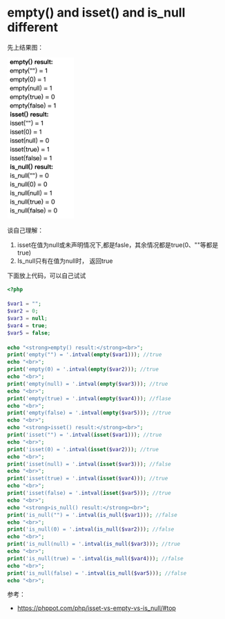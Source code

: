 # empty() and isset() and is_null different

先上结果图：

<img src="assets/image-20220506235248506.png" alt="image-20220506235248506" style="margin-left:0px; zoom:45%;" />

谈自己理解：

1. isset在值为null或未声明情况下,都是fasle，其余情况都是true(0、""等都是true)
2. Is_null只有在值为null时， 返回true

下面放上代码，可以自己试试

```php
<?php

$var1 = "";
$var2 = 0;
$var3 = null;
$var4 = true;
$var5 = false;

echo "<strong>empty() result:</strong><br>";
print('empty("") = '.intval(empty($var1))); //true
echo "<br>";
print('empty(0) = '.intval(empty($var2))); //true
echo "<br>";
print('empty(null) = '.intval(empty($var3))); //true
echo "<br>";
print('empty(true) = '.intval(empty($var4))); //flase
echo "<br>";
print('empty(false) = '.intval(empty($var5))); //true
echo "<br>";
echo "<strong>isset() result:</strong><br>";
print('isset("") = '.intval(isset($var1))); //true
echo "<br>";
print('isset(0) = '.intval(isset($var2))); //true
echo "<br>";
print('isset(null) = '.intval(isset($var3))); //false
echo "<br>";
print('isset(true) = '.intval(isset($var4))); //true
echo "<br>";
print('isset(false) = '.intval(isset($var5))); //true
echo "<br>";
echo "<strong>is_null() result:</strong><br>";
print('is_null("") = '.intval(is_null($var1))); //false
echo "<br>";
print('is_null(0) = '.intval(is_null($var2))); //false
echo "<br>";
print('is_null(null) = '.intval(is_null($var3))); //true
echo "<br>";
print('is_null(true) = '.intval(is_null($var4))); //false
echo "<br>";
print('is_null(false) = '.intval(is_null($var5))); //false
echo "<br>";
```

参考：

- https://phppot.com/php/isset-vs-empty-vs-is_null/#top